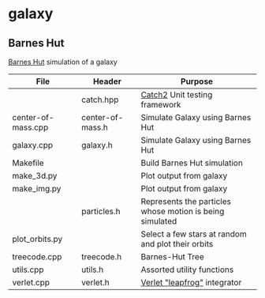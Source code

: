 # galaxy

## Barnes Hut

[Barnes Hut](https://en.wikipedia.org/wiki/Barnes%E2%80%93Hut_simulation) simulation of a galaxy

| File | Header | Purpose |
|---------------------|------------------|---------------------------------------------------------------------|
| |catch.hpp | [Catch2](https://github.com/catchorg/Catch2) Unit testing framework |
| center-of-mass.cpp |center-of-mass.h| Simulate Galaxy using Barnes Hut|
| galaxy.cpp |galaxy.h| Simulate Galaxy using Barnes Hut|
| Makefile || Build Barnes Hut simulation |
| make_3d.py | |Plot output from galaxy |
| make_img.py || Plot output from galaxy |
|| particles.h | Represents the particles whose motion is being simulated|
| plot_orbits.py || Select a few stars at random and plot their orbits |
| treecode.cpp | treecode.h | Barnes-Hut Tree|
| utils.cpp | utils.h | Assorted utility functions|
| verlet.cpp | verlet.h | [Verlet "leapfrog"](http://physics.ucsc.edu/~peter/242/leapfrog.pdf) integrator|

